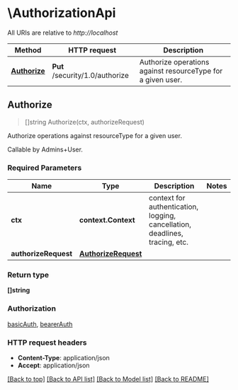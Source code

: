 # \AuthorizationApi

All URIs are relative to *http://localhost*

Method | HTTP request | Description
------------- | ------------- | -------------
[**Authorize**](AuthorizationApi.md#Authorize) | **Put** /security/1.0/authorize | Authorize operations against resourceType for a given user.



## Authorize

> []string Authorize(ctx, authorizeRequest)

Authorize operations against resourceType for a given user.

Callable by Admins+User.

### Required Parameters


Name | Type | Description  | Notes
------------- | ------------- | ------------- | -------------
**ctx** | **context.Context** | context for authentication, logging, cancellation, deadlines, tracing, etc.
**authorizeRequest** | [**AuthorizeRequest**](AuthorizeRequest.md)|  | 

### Return type

**[]string**

### Authorization

[basicAuth](../README.md#basicAuth), [bearerAuth](../README.md#bearerAuth)

### HTTP request headers

- **Content-Type**: application/json
- **Accept**: application/json

[[Back to top]](#) [[Back to API list]](../README.md#documentation-for-api-endpoints)
[[Back to Model list]](../README.md#documentation-for-models)
[[Back to README]](../README.md)

